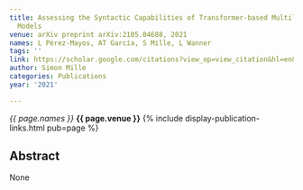 ```yaml
---
title: Assessing the Syntactic Capabilities of Transformer-based Multilingual Language
  Models
venue: arXiv preprint arXiv:2105.04688, 2021
names: L Pérez-Mayos, AT García, S Mille, L Wanner
tags: ''
link: https://scholar.google.com/citations?view_op=view_citation&hl=en&user=hg8-G68AAAAJ&pagesize=100&sortby=pubdate&citation_for_view=hg8-G68AAAAJ:ZHo1McVdvXMC
author: Simon Mille
categories: Publications
year: '2021'

---
```


*{{ page.names }}*
**{{ page.venue }}**
{% include display-publication-links.html pub=page %}
## Abstract

None